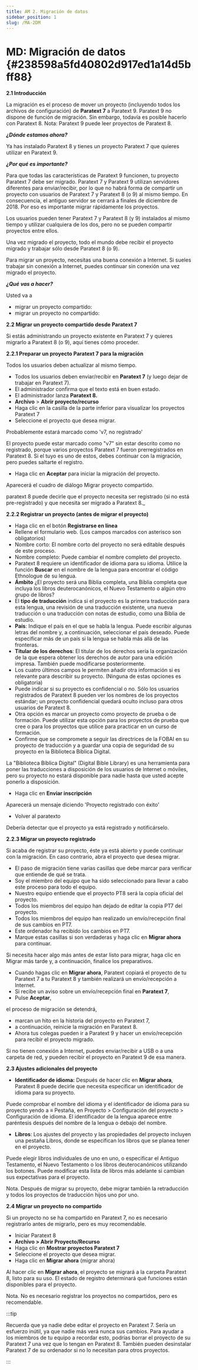 ```yaml
---
title: AM 2. Migración de datos
sidebar_position: 1
slug: /MA-2DM
---
```


# **MD: Migración de datos** {#238598a5fd40802d917ed1a14d5bff88}

**2.1 Introducción**

La migración es el proceso de mover un proyecto (incluyendo todos los archivos de configuración) de **Paratext 7** a Paratext 9. Paratext 9 no dispone de función de migración. Sin embargo, todavía es posible hacerlo con Paratext 8. Nota: Paratext 9 puede leer proyectos de Paratext 8.

_**¿Dónde estamos ahora?**_

Ya has instalado Paratext 8 y tienes un proyecto Paratext 7 que quieres utilizar en Paratext 9.

_**¿Por qué es importante?**_

Para que todas las características de Paratext 9 funcionen, tu proyecto Paratext 7 debe ser migrado. Paratext 7 y Paratext 9 utilizan servidores diferentes para enviar/recibir, por lo que no habrá forma de compartir un proyecto con usuarios de Paratext 7 y Paratext 8 (o 9) al mismo tiempo. En consecuencia, el antiguo servidor se cerrará a finales de diciembre de 2018. Por eso es importante migrar rápidamente los proyectos.

Los usuarios pueden tener Paratext 7 y Paratext 8 (y 9) instalados al mismo tiempo y utilizar cualquiera de los dos, pero no se pueden compartir proyectos entre ellos.

Una vez migrado el proyecto, todo el mundo debe recibir el proyecto migrado y trabajar sólo desde Paratext 8 (o 9).

Para migrar un proyecto, necesitas una buena conexión a Internet. Si sueles trabajar sin conexión a Internet, puedes continuar sin conexión una vez migrado el proyecto.

_**¿Qué vas a hacer?**_

Usted va a

- migrar un proyecto compartido:
- migrar un proyecto no compartido:

**2.2 Migrar un proyecto compartido desde Paratext 7**

Si estás administrando un proyecto existente en Paratext 7 y quieres migrarlo a Paratext 8 (o 9), aquí tienes cómo proceder.

**2.2.1 Preparar un proyecto Paratext 7 para la migración**

Todos los usuarios deben actualizar al mismo tiempo.

- Todos los usuarios deben enviar/recibir en **Paratext 7** (y luego dejar de trabajar en Paratext 7).
- El administrador confirma que el texto está en buen estado.
- El administrador lanza **Paratext 8.**
- **Archivo** &gt; **Abrir proyecto/recurso**
- Haga clic en la casilla de la parte inferior para visualizar los proyectos Paratext 7
- Seleccione el proyecto que desea migrar.

Probablemente estará marcado como 'v7, no registrado'

El proyecto puede estar marcado como "v7" sin estar descrito como no registrado, porque varios proyectos Paratext 7 fueron prerregistrados en Paratext 8. Si el tuyo es uno de estos, debes continuar con la migración, pero puedes saltarte el registro.

- Haga clic en **Aceptar** para iniciar la migración del proyecto.

Aparecerá el cuadro de diálogo Migrar proyecto compartido.

paratext 8 puede decirle que el proyecto necesita ser registrado (si no está pre-registrado) y que necesita ser migrado a Paratext 8._

**2.2.2 Registrar un proyecto (antes de migrar el proyecto)**

- Haga clic en el botón **Registrarse en línea**
- Rellene el formulario web. (Los campos marcados con asterisco son obligatorios)
- Nombre corto: El nombre corto del proyecto no será editable después de este proceso.
- Nombre completo: Puede cambiar el nombre completo del proyecto.
- Paratext 8 requiere un identificador de idioma para su idioma. Utilice la función **Buscar** en el nombre de la lengua para encontrar el código Ethnologue de su lengua.
- **Ámbito** ¿El proyecto será una Biblia completa, una Biblia completa que incluya los libros deuterocanónicos, el Nuevo Testamento o algún otro grupo de libros?
- El **tipo de traducción** indica si el proyecto es la primera traducción para esta lengua, una revisión de una traducción existente, una nueva traducción o una traducción con notas de estudio, como una Biblia de estudio.
- **País**: Indique el país en el que se habla la lengua. Puede escribir algunas letras del nombre y, a continuación, seleccionar el país deseado. Puede especificar más de un país si la lengua se habla más allá de las fronteras.
- **Titular de los derechos**: El titular de los derechos sería la organización de la que espera obtener los derechos de autor para una edición impresa. También puede modificarse posteriormente.
- Los cuatro últimos campos le permiten añadir otra información si es relevante para describir su proyecto. (Ninguna de estas opciones es obligatoria)
- Puede indicar si su proyecto es confidencial o no. Sólo los usuarios registrados de Paratext 8 pueden ver los nombres de los proyectos estándar; un proyecto confidencial quedará oculto incluso para otros usuarios de Paratext 8.
- Otra opción es marcar un proyecto como proyecto de prueba o de formación. Puede utilizar esta opción para los proyectos de prueba que cree o para los proyectos que utilice para practicar en un curso de formación.
- Confirme que se compromete a seguir las directrices de la FOBAI en su proyecto de traducción y a guardar una copia de seguridad de su proyecto en la Biblioteca Bíblica Digital.

La "Biblioteca Bíblica Digital" (Digital Bible Library) es una herramienta para poner las traducciones a disposición de los usuarios de Internet o móviles, pero su proyecto no estará disponible para nadie hasta que usted acepte ponerlo a disposición.

- Haga clic en **Enviar inscripción**

Aparecerá un mensaje diciendo 'Proyecto registrado con éxito'

- Volver al paratexto

Debería detectar que el proyecto ya está registrado y notificárselo.

**2.2.3 Migrar un proyecto registrado**

Si acaba de registrar su proyecto, éste ya está abierto y puede continuar con la migración. En caso contrario, abra el proyecto que desea migrar.

- El paso de migración tiene varias casillas que debe marcar para verificar que entiende de qué se trata.
- Soy el miembro del equipo que ha sido seleccionado para llevar a cabo este proceso para todo el equipo.
- Nuestro equipo entiende que el proyecto PT8 será la copia oficial del proyecto.
- Todos los miembros del equipo han dejado de editar la copia PT7 del proyecto.
- Todos los miembros del equipo han realizado un envío/recepción final de sus cambios en PT7.
- Este ordenador ha recibido los cambios en PT7.
- Marque estas casillas si son verdaderas y haga clic en **Migrar ahora** para continuar.

Si necesita hacer algo más antes de estar listo para migrar, haga clic en Migrar más tarde y, a continuación, finalice los preparativos.

- Cuando hagas clic en **Migrar ahora**, Paratext copiará el proyecto de tu Paratext 7 a tu Paratext 8 y también realizará un envío/recepción a Internet.
- Si recibe un aviso sobre un envío/recepción final en **Paratext 7**,
- Pulse **Aceptar**,

el proceso de migración se detendrá,

- marcan un hito en la historia del proyecto en Paratext 7,
- a continuación, reinicie la migración en Paratext 8.
- Ahora tus colegas pueden ir a Paratext 9 y hacer un envío/recepción para recibir el proyecto migrado.

Si no tienen conexión a Internet, puedes enviar/recibir a USB o a una carpeta de red, y pueden recibir el proyecto en Paratext 9 de esa manera.

**2.3 Ajustes adicionales del proyecto**

- **Identificador de idioma:** Después de hacer clic en **Migrar ahora**, Paratext 8 puede decirle que necesita especificar un identificador de idioma para su proyecto.

Puede comprobar el nombre del idioma y el identificador de idioma para su proyecto yendo a ≡ Pestaña, en Proyecto &gt; Configuración del proyecto &gt; Configuración de idioma. El identificador de la lengua aparece entre paréntesis después del nombre de la lengua o debajo del nombre.

- **Libros**: Los ajustes del proyecto y las propiedades del proyecto incluyen una pestaña Libros, donde se especifican los libros que se planea tener en el proyecto.

Puede elegir libros individuales de uno en uno, o especificar el Antiguo Testamento, el Nuevo Testamento o los libros deuterocanónicos utilizando los botones. Puede modificar esta lista de libros más adelante si cambian sus expectativas para el proyecto.

Nota. Después de migrar su proyecto, debe migrar también la retraducción y todos los proyectos de traducción hijos uno por uno.

**2.4 Migrar un proyecto no compartido**

Si un proyecto no se ha compartido en Paratext 7, no es necesario registrarlo antes de migrarlo, pero es muy recomendable.

- Iniciar Paratext 8
- **Archivo &gt; Abrir Proyecto/Recurso**
- Haga clic en **Mostrar proyectos Paratext 7**
- Seleccione el proyecto que desea migrar.
- Haga clic en **Migrar ahora** (migrar ahora)

Al hacer clic en **Migrar ahora**, el proyecto se migrará a la carpeta Paratext 8, listo para su uso. El estado de registro determinará qué funciones están disponibles para el proyecto.

Nota. No es necesario registrar los proyectos no compartidos, pero es recomendable.

:::tip

Recuerda que ya nadie debe editar el proyecto en Paratext 7. Sería un esfuerzo inútil, ya que nadie más verá nunca sus cambios. Para ayudar a los miembros de tu equipo a recordar esto, podrías borrar el proyecto de su Paratext 7 una vez que lo tengan en Paratext 8. También pueden desinstalar Paratext 7 de su ordenador si no lo necesitan para otros proyectos.

:::



